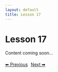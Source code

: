 ```yaml
---
layout: default
title: Lesson 17
---
```


# Lesson 17

Content coming soon...

<div style="margin-top: 20px;">
<a href="/docs/Intermediate/Lessons/lesson_16.md" style="margin-right: 10px;">⬅ Previous</a><a href="/docs/Intermediate/Lessons/lesson_18.md">Next ➡</a>
</div>
